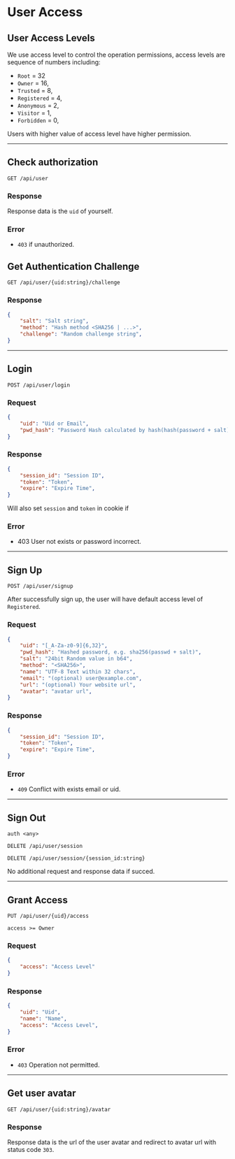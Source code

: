 # User Access

## User Access Levels
We use access level to control the operation permissions, access levels are sequence of numbers including:
- `Root` = 32
- `Owner` = 16,
- `Trusted` = 8,
- `Registered` = 4,
- `Anonymous` = 2,
- `Visitor` = 1,
- `Forbidden` = 0,

Users with higher value of access level have higher permission.


--------


## Check authorization
`GET /api/user`

### Response
Response data is the `uid` of yourself.

### Error
- `403` if unauthorized.


## Get Authentication Challenge
`GET /api/user/{uid:string}/challenge`

### Response
```json
{
    "salt": "Salt string",
    "method": "Hash method <SHA256 | ...>",
    "challenge": "Random challenge string",
}
```

--------

## Login
`POST /api/user/login`

### Request
```json
{
    "uid": "Uid or Email",
    "pwd_hash": "Password Hash calculated by hash(hash(password + salt) + challenge)"
}
```

### Response
```json
{
    "session_id": "Session ID",
    "token": "Token",
    "expire": "Expire Time",
}
```
Will also set `session` and `token` in cookie if 

### Error
- 403 User not exists or password incorrect.


--------

## Sign Up
`POST /api/user/signup`

After successfully sign up, the user will have default access level of `Registered`.

### Request
```json
{
    "uid": "[_A-Za-z0-9]{6,32}",
    "pwd_hash": "Hashed password, e.g. sha256(passwd + salt)",
    "salt": "24bit Random value in b64",
    "method": "<SHA256>",
    "name": "UTF-8 Text within 32 chars",
    "email": "(optional) user@example.com",
    "url": "(optional) Your website url",
    "avatar": "avatar url",
}
```

### Response
```json
{
    "session_id": "Session ID",
    "token": "Token",
    "expire": "Expire Time",
}
```

### Error
- `409` Conflict with exists email or uid.

--------

## Sign Out 
`auth <any>`

`DELETE /api/user/session`

`DELETE /api/user/session/{session_id:string}`

No additional request and response data if succed.


--------

## Grant Access
`PUT /api/user/{uid}/access`

`access >= Owner`

### Request
```json
{
    "access": "Access Level"
}
```

### Response
```json
{
    "uid": "Uid",
    "name": "Name",
    "access": "Access Level",
}
```

### Error
- `403` Operation not permitted.


--------


## Get user avatar
`GET /api/user/{uid:string}/avatar`

### Response
Response data is the url of the user avatar and redirect to avatar url with status code `303`.
